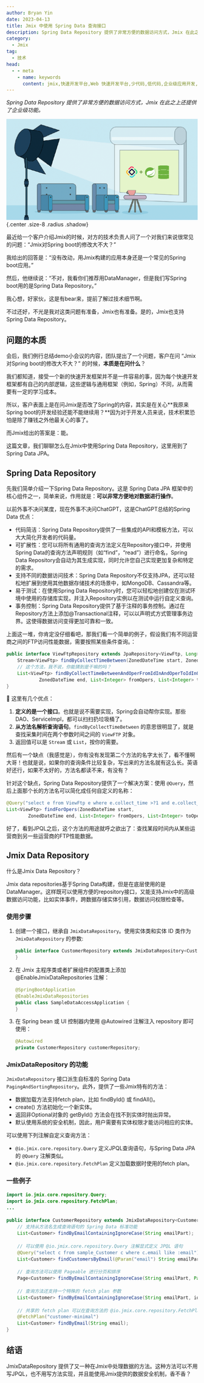 ```yaml
---
author: Bryan Yin
date: 2023-04-13
title: Jmix 中使用 Spring Data 查询接口
description: Spring Data Repository 提供了非常方便的数据访问方式，Jmix 在此之上还提供了企业级功能。
category:
  - Jmix
tag:
  - 技术
head:
  - - meta
    - name: keywords
      content: jmix,快速开发平台,Web 快速开发平台,少代码,低代码,企业级应用开发,Spring 框架
---
```


_Spring Data Repository 提供了非常方便的数据访问方式，Jmix 在此之上还提供了企业级功能。_

<!-- more -->

![题图](./_media/jmix-data-repo/jmix_data_repo.png) {.center .size-8 .radius .shadow}

<!-- # 大标题 -->

最近给一个客户介绍Jmix的时候，对方的技术负责人问了一个对我们来说很常见的问题：“Jmix对Spring boot的修改大不大？”

我给出的回答是：“没有改动，用Jmix构建的应用本身还是一个常见的Spring boot应用。”

然后，他继续说：“不对，我看你们推荐用DataManager，但是我们写Spring boot用的是Spring Data Repository。”

我心想，好家伙，这是有bear来，提前了解过技术细节啊。

不过还好，不光是我对这类问题有准备，Jmix也有准备。是的，Jmix也支持Spring Data Repository。

## 问题的本质

会后，我们例行总结demo小会议的内容，团队提出了一个问题，客户在问 “Jmix对Spring boot的修改大不大？” 的时候，**本质是在问什么**？

我们都知道，接受一个新的快速开发框架并不是一件容易的事，因为每个快速开发框架都有自己的内部逻辑，这些逻辑与通用框架（例如，Spring）不同，从而需要有一定的学习成本。

所以，客户表面上是在问Jmix是否改了Spring的内容，其实是在关心**我原来Spring boot的开发经验还能不能继续用？**因为对于开发人员来说，技术积累恐怕是除了赚钱之外他最关心的事了。

而Jmix给出的答案是：能。

这篇文章，我们聊聊怎么在Jmix中使用Spring Data Repository，这里用到了Spring Data JPA。

## Spring Data Repository

先我们简单介绍一下Spring Data Repository。这是 Spring Data JPA 框架中的核心组件之一，简单来说，作用就是：**可以非常方便地对数据进行操作**。

以前外事不决问某度，现在外事不决问ChatGPT，这是ChatGPT总结的Spring Data 优点：

- 代码简洁：Spring Data Repository提供了一些集成的API和模板方法，可以大大简化开发者的代码量。
- 可扩展性：您可以将所有通用的查询方法定义在Repository接口中，并使用Spring Data的查询方法声明规则（如“find”，“read”）进行命名，Spring Data Repository会自动为其生成实现，同时允许您自己实现更加复杂和特定的需求。
- 支持不同的数据访问技术：Spring Data Repository不仅支持JPA，还可以轻松地扩展到使用其他数据存储技术的场景中，如MongoDB、Cassandra等。
- 易于测试：在使用Spring Data Repository时，您可以轻松地创建仅在测试环境中使用的存储库实现，并注入Repository实例以在测试中运行自定义查询。
- 事务控制：Spring Data Repository提供了基于注释的事务控制。通过在Repository方法上添加@Transactional注释，可以以声明式方式管理事务边界。这使得数据访问变得更加可靠和一致。

上面这一堆，你肯定没仔细看吧，那我们看一个简单的例子，假设我们有不同运营商之间的FTP访问性能数据，需要按照某些条件查询。：

```java
public interface ViewFtpRepository extends JpaRepository<ViewFtp, Long> {
    Stream<ViewFtp> findByCollectTimeBetween(ZonedDateTime start, ZonedDateTime end);
    // 这个方法，我不说，你能猜到是干嘛的吗？
    List<ViewFtp> findByCollectTimeBetweenAndOperFromIdInAndOperToIdInOrderByCollectTime(ZonedDateTime start,
            ZonedDateTime end, List<Integer> fromOpers, List<Integer> toOpers);
}
```
🫸
这里有几个优点：
1. **定义的是一个接口**。也就是说不需要实现，Spring会自动帮你实现。那些DAO、ServiceImpl，都可以扫扫扔垃圾桶了。
2. **从方法名解析查询语句**。`findByCollectTimeBetween` 的意思很明显了，就是查找采集时间在两个参数时间之间的 `ViewFTP` 对象。
3. 返回值可以是 `Stream` 或 `List`，按你的需要。

然后有一个缺点（我感觉是），你有没有发现第二个方法的名字太长了，看不懂啊大哥！也就是说，如果你的查询条件比较复杂，写出来的方法名就有这么长。英语好还行，如果不太好的，方法名都读不来，有没有？

针对这个缺点，Spring Data Repository提供了一个解决方案：使用 `@Query`，然后上面那个长的方法名可以简化成任何自定义的名称：

```java
@Query("select e from ViewFtp e where e.collect_time >?1 and e.collect_time <?2 and e.oper_from_id in (?3) and e.oper_to_id in (?4) order by e.collect_time")
List<ViewFtp> findForOpers(ZonedDateTime start,
        ZonedDateTime end, List<Integer> fromOpers, List<Integer> toOpers);
```

好了，看到JPQL之后，这个方法的用途就呼之欲出了：查找某段时间内从某些运营商到另一些运营商的FTP性能数据。

## Jmix Data Repository

什么是Jmix Data Repository？

Jmix data repositories基于Spring Data构建，但是在底层使用的是DataManager。这样既可以使用方便的repository接口，又能支持Jmix中的高级数据访问功能，比如实体事件，跨数据存储实体引用，数据访问权限检查等。

### 使用步骤

1. 创建一个接口，继承自 `JmixDataRepository`。使用实体类和实体 ID 类作为 `JmixDataRepository` 的参数:
   ```java
   public interface CustomerRepository extends JmixDataRepository<Customer, UUID> {
   }
   ```
2. 在 Jmix 主程序类或者扩展组件的配置类上添加 @EnableJmixDataRepositories 注解：
   ```java
   @SpringBootApplication
   @EnableJmixDataRepositories
   public class SampleDataAccessApplication {
   }
   ```
3. 在 Spring bean 或 UI 控制器内使用 @Autowired 注解注入 repository 即可使用：
   ```java
   @Autowired
   private CustomerRepository customerRepository;
   ```

### JmixDataRepository 的功能

`JmixDataRepository` 接口派生自标准的 Spring Data `PagingAndSortingRepository`。此外，提供了一些Jmix特有的方法：
- 数据加载方法支持fetch plan，比如 findById() 或 findAll()。
- create() 方法初始化一个新实体。
- 返回非Optional对象的 getById() 方法会在找不到实体时抛出异常。
- 默认使用系统的安全机制，因此，用户需要有实体权限才能访问相应的实体。

可以使用下列注解自定义查询方法：

- `@io.jmix.core.repository.Query` 定义JPQL查询语句，与Spring Data JPA的 `@Query` 注解类似。
- `@io.jmix.core.repository.FetchPlan` 定义加载数据时使用的fetch plan。

### 一些例子

```java
import io.jmix.core.repository.Query;
import io.jmix.core.repository.FetchPlan;
...

public interface CustomerRepository extends JmixDataRepository<Customer, UUID> {
    // 支持从方法名生成查询语句的 Spring Data 标准功能
    List<Customer> findByEmailContainingIgnoreCase(String emailPart);

    // 可以使用 @io.jmix.core.repository.Query 注解显式定义 JPQL 语句
    @Query("select c from sample_Customer c where c.email like :email")
    List<Customer> findCustomersByEmail(@Param("email") String emailPart);

    // 查询方法可以使用 Pageable 进行分页和排序
    Page<Customer> findByEmailContainingIgnoreCase(String emailPart, Pageable pageable);

    // 查询方法还支持一个特殊的 fetch plan 参数
    List<Customer> findByEmailContainingIgnoreCase(String emailPart, io.jmix.core.FetchPlan fetchPlan);

    // 共享的 fetch plan 可以在查询方法的 @io.jmix.core.repository.FetchPlan 注解中定义
    @FetchPlan("customer-minimal")
    List<Customer> findByEmail(String email);
}
```

## 结语

JmixDataRepository 提供了又一种在Jmix中处理数据的方法。这种方法可以不用写JPQL，也不用写方法实现，并且能使用Jmix提供的数据安全机制，香不香？
